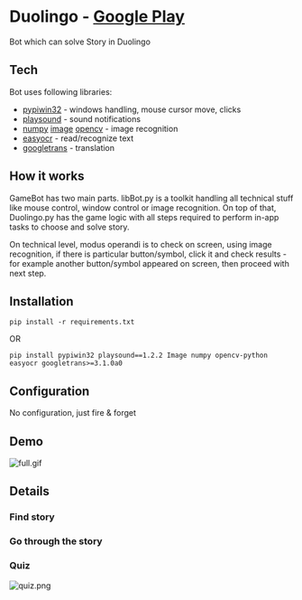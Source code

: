 # Duolingo - [Google Play](https://play.google.com/store/apps/details?id=com.duolingo)
Bot which can solve Story in Duolingo

## Tech

Bot uses following libraries:
- [pypiwin32](https://pypi.org/project/pypiwin32/) - windows handling, mouse cursor move, clicks
- [playsound](https://pypi.org/project/playsound/) - sound notifications
- [numpy](https://pypi.org/project/numpy/) [image](https://pypi.org/project/image/) [opencv](https://pypi.org/project/opencv-python/) - image recognition
- [easyocr](https://pypi.org/project/easyocr/) - read/recognize text
- [googletrans](https://pypi.org/project/googletrans/) - translation


## How it works

GameBot has two main parts. libBot.py is a toolkit handling all technical stuff like mouse control, window control or image recognition. On top of that, Duolingo.py has the game logic with all steps required to perform in-app tasks to choose and solve story.

On technical level, modus operandi is to check on screen, using image recognition, if there is particular button/symbol, click it and check results - for example another button/symbol appeared on screen, then proceed with next step.

## Installation

```pip install -r requirements.txt```

OR

```pip install pypiwin32 playsound==1.2.2 Image numpy opencv-python easyocr googletrans>=3.1.0a0```

## Configuration

No configuration, just fire & forget

## Demo

![full.gif](https://raw.githubusercontent.com/toleksa/GameBot/main/duolingo/doc/full.gif)

## Details

### Find story

### Go through the story

### Quiz

![quiz.png](https://raw.githubusercontent.com/toleksa/GameBot/main/duolingo/doc/quiz.png)
